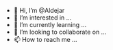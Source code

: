 - 👋 Hi, I’m @Aldejar
- 👀 I’m interested in ...
- 🌱 I’m currently learning ...
- 💞️ I’m looking to collaborate on ...
- 📫 How to reach me ...

<!---
Aldejar/Aldejar is a ✨ special ✨ repository because its `README.md` (this file) appears on your GitHub profile.
You can click the Preview link to take a look at your changes.
--->
